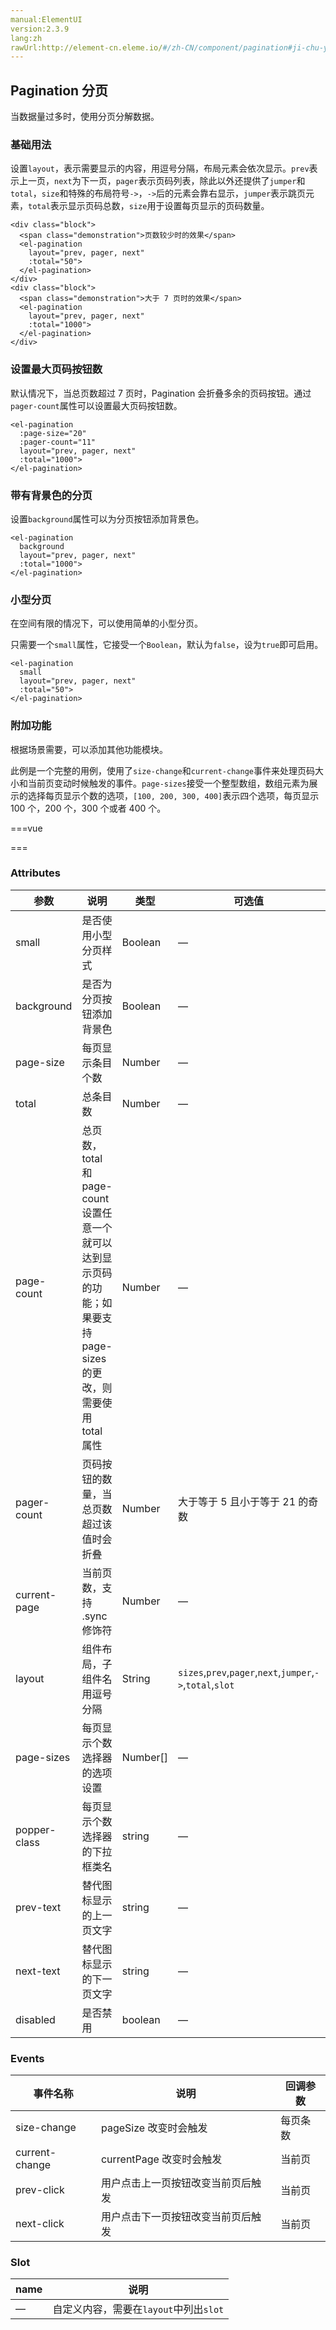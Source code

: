 ```yaml
---
manual:ElementUI
version:2.3.9
lang:zh
rawUrl:http://element-cn.eleme.io/#/zh-CN/component/pagination#ji-chu-yong-fa
---
```



## Pagination 分页<a name="pagination-fen-ye"></a>


当数据量过多时，使用分页分解数据。


### 基础用法<a name="ji-chu-yong-fa"></a>


设置`layout`，表示需要显示的内容，用逗号分隔，布局元素会依次显示。`prev`表示上一页，`next`为下一页，`pager`表示页码列表，除此以外还提供了`jumper`和`total`，`size`和特殊的布局符号`->`，`->`后的元素会靠右显示，`jumper`表示跳页元素，`total`表示显示页码总数，`size`用于设置每页显示的页码数量。



```
<div class="block">
  <span class="demonstration">页数较少时的效果</span>
  <el-pagination
    layout="prev, pager, next"
    :total="50">
  </el-pagination>
</div>
<div class="block">
  <span class="demonstration">大于 7 页时的效果</span>
  <el-pagination
    layout="prev, pager, next"
    :total="1000">
  </el-pagination>
</div>

```




### 设置最大页码按钮数<a name="she-zhi-zui-da-ye-ma-an-niu-shu"></a>


默认情况下，当总页数超过 7 页时，Pagination 会折叠多余的页码按钮。通过`pager-count`属性可以设置最大页码按钮数。



```
<el-pagination
  :page-size="20"
  :pager-count="11"
  layout="prev, pager, next"
  :total="1000">
</el-pagination>

```




### 带有背景色的分页<a name="dai-you-bei-jing-se-de-fen-ye"></a>


设置`background`属性可以为分页按钮添加背景色。



```
<el-pagination
  background
  layout="prev, pager, next"
  :total="1000">
</el-pagination>

```




### 小型分页<a name="xiao-xing-fen-ye"></a>


在空间有限的情况下，可以使用简单的小型分页。



只需要一个`small`属性，它接受一个`Boolean`，默认为`false`，设为`true`即可启用。



```
<el-pagination
  small
  layout="prev, pager, next"
  :total="50">
</el-pagination>

```




### 附加功能<a name="fu-jia-gong-neng"></a>


根据场景需要，可以添加其他功能模块。



此例是一个完整的用例，使用了`size-change`和`current-change`事件来处理页码大小和当前页变动时候触发的事件。`page-sizes`接受一个整型数组，数组元素为展示的选择每页显示个数的选项，`[100, 200, 300, 400]`表示四个选项，每页显示 100 个，200 个，300 个或者 400 个。


===vue
<template>
  <div class="block">
    <span class="demonstration">显示总数</span>
    <el-pagination
      @size-change="handleSizeChange"
      @current-change="handleCurrentChange"
      :current-page.sync="currentPage1"
      :page-size="100"
      layout="total, prev, pager, next"
      :total="1000">
    </el-pagination>
  </div>
  <div class="block">
    <span class="demonstration">调整每页显示条数</span>
    <el-pagination
      @size-change="handleSizeChange"
      @current-change="handleCurrentChange"
      :current-page.sync="currentPage2"
      :page-sizes="[100, 200, 300, 400]"
      :page-size="100"
      layout="sizes, prev, pager, next"
      :total="1000">
    </el-pagination>
  </div>
  <div class="block">
    <span class="demonstration">直接前往</span>
    <el-pagination
      @size-change="handleSizeChange"
      @current-change="handleCurrentChange"
      :current-page.sync="currentPage3"
      :page-size="100"
      layout="prev, pager, next, jumper"
      :total="1000">
    </el-pagination>
  </div>
  <div class="block">
    <span class="demonstration">完整功能</span>
    <el-pagination
      @size-change="handleSizeChange"
      @current-change="handleCurrentChange"
      :current-page="currentPage4"
      :page-sizes="[100, 200, 300, 400]"
      :page-size="100"
      layout="total, sizes, prev, pager, next, jumper"
      :total="400">
    </el-pagination>
  </div>
</template>

<script>
module.exports =  {
    methods: {
      handleSizeChange(val) {
        console.log(`每页 ${val} 条`);
      },
      handleCurrentChange(val) {
        console.log(`当前页: ${val}`);
      }
    },
    data() {
      return {
        currentPage1: 5,
        currentPage2: 5,
        currentPage3: 5,
        currentPage4: 4
      };
    }
  }
</script>


===




### Attributes<a name="attributes"></a>
参数 | 说明 | 类型 | 可选值 | 默认值 
 ---  |  ---  |  ---  |  ---  |  ---  | 
small | 是否使用小型分页样式 | Boolean | — | false 
background | 是否为分页按钮添加背景色 | Boolean | — | false 
page-size | 每页显示条目个数 | Number | — | 10 
total | 总条目数 | Number | — | — 
page-count | 总页数，total 和 page-count 设置任意一个就可以达到显示页码的功能；如果要支持 page-sizes 的更改，则需要使用 total 属性 | Number | — | — 
pager-count | 页码按钮的数量，当总页数超过该值时会折叠 | Number | 大于等于 5 且小于等于 21 的奇数 | 7 
current-page | 当前页数，支持 .sync 修饰符 | Number | — | 1 
layout | 组件布局，子组件名用逗号分隔 | String | `sizes`,`prev`,`pager`,`next`,`jumper`,`->`,`total`,`slot` | &#39;prev, pager, next, jumper, -&gt;, total&#39; 
page-sizes | 每页显示个数选择器的选项设置 | Number[] | — | [10, 20, 30, 40, 50, 100] 
popper-class | 每页显示个数选择器的下拉框类名 | string | — | — 
prev-text | 替代图标显示的上一页文字 | string | — | — 
next-text | 替代图标显示的下一页文字 | string | — | — 
disabled | 是否禁用 | boolean | — | false 


### Events<a name="events"></a>
事件名称 | 说明 | 回调参数 
 ---  |  ---  |  ---  | 
size-change | pageSize 改变时会触发 | 每页条数 
current-change | currentPage 改变时会触发 | 当前页 
prev-click | 用户点击上一页按钮改变当前页后触发 | 当前页 
next-click | 用户点击下一页按钮改变当前页后触发 | 当前页 


### Slot<a name="slot"></a>
name | 说明 
 ---  |  ---  | 
— | 自定义内容，需要在`layout`中列出`slot` 

